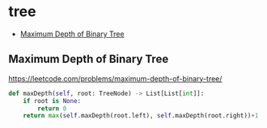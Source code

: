 # tree

+ [Maximum Depth of Binary Tree](#maximum-depth-of-binary-tree)

## Maximum Depth of Binary Tree


https://leetcode.com/problems/maximum-depth-of-binary-tree/

```python
def maxDepth(self, root: TreeNode) -> List[List[int]]:
    if root is None:
        return 0
    return max(self.maxDepth(root.left), self.maxDepth(root.right))+1
```